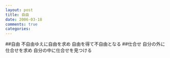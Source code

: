 ```yaml
---
layout: post
title: 自由
date: 2006-03-18
comments: true
categories:
---
```


##自由
不自由ゆえに自由を求め
自由を得て不自由となる
##仕合せ
自分の外に仕合せを求め
自分の中に仕合せを見つける